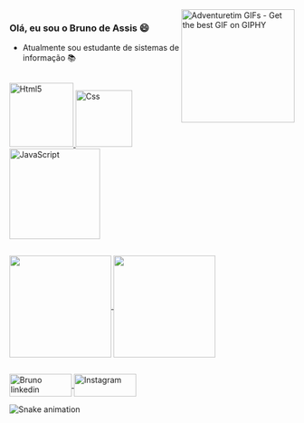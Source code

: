 <img align="right" src="https://media2.giphy.com/media/v9SiXoqnirrPD422uI/200w.gif?cid=82a1493bh5kh2z20hho0o9vepq96b64hah1miisquv5tcmc8&rid=200w.gif&ct=g" alt="Adventuretim GIFs - Get the best GIF on GIPHY" data-noaft="1" style="width: 200px; height: 200px; margin: 0px;">

### Olá, eu sou o Bruno de Assis :smile:
- Atualmente sou estudante de sistemas de informação :books:
  
 ##
 
<div>
  <a href="https://dev.to/envoy_/150-badges-for-github-pnk" target="_blank">
  <img src="https://img.shields.io/badge/HTML5-E34F26?style=for-the-badge&logo=html5&logoColor=white" alt="Html5" width="113" heigth"90" style="max-with: 100%";></img>
  </a>

  <a href="https://dev.to/envoy_/150-badges-for-github-pnk" target="_blank">
  <img src="https://img.shields.io/badge/CSS3-1572B6?style=for-the-badge&logo=css3&logoColor=white" alt="Css" width="100" heigth"80" style="max-with: 100%";></img>
  </a>

  <a href="https://dev.to/envoy_/150-badges-for-github-pnk" target="_blank">
  <img src="https://img.shields.io/badge/JavaScript-F7DF1E?style=for-the-badge&logo=javascript&logoColor=black" alt="JavaScript" width="160" heigth"150" style="max-with: 100%";></img>
</a>
</div>

  ##

<div>
   <a href="https://github.com/Bruno-Dassis">
    <img align="center" height="180em" src="https://github-readme-stats.vercel.app/api?username=Bruno-Dassis&show_icons=true&theme=graywhite&include_all_commits=true&count_private=true"/>
    <img align="center" height="180em" src="https://github-readme-stats.vercel.app/api/top-langs/?username=Bruno-Dassis&layout=compact&theme=graywhite"/>
</div>
   
  ##

<div>
  <a href="https://www.linkedin.com/in/bruno-de-assis-pereira-7a411219a/" target="_blank">
    <img align="center" alt="Bruno linkedin" height="40" width="110" src="https://img.shields.io/badge/LinkedIn-0077B5?style=for-the-badge&logo=linkedin&logoColor=white" style="max-with: 90%";> 
  </a>
  <a href="https://www.instagram.com/_d_assis/" target="_blank">
    <img align="center" alt="Instagram" height="40" width="110" src="https://img.shields.io/badge/Instagram-E4405F?style=for-the-badge&logo=instagram&logoColor=white"        style="max-with: 90%";> 
  </a>
 </div>
  
  ![Snake animation](https://github.com/rafaballerini/Bruno-Dassis/blob/output/github-contribution-grid-snake.svg)

